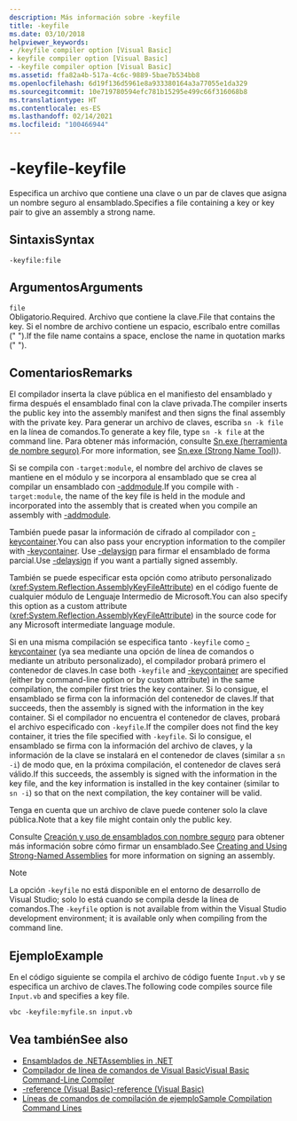 ```yaml
---
description: Más información sobre -keyfile
title: -keyfile
ms.date: 03/10/2018
helpviewer_keywords:
- /keyfile compiler option [Visual Basic]
- keyfile compiler option [Visual Basic]
- -keyfile compiler option [Visual Basic]
ms.assetid: ffa82a4b-517a-4c6c-9889-5bae7b534bb8
ms.openlocfilehash: 6d19f136d5961e8a933380164a3a77055e1da329
ms.sourcegitcommit: 10e719780594efc781b15295e499c66f316068b8
ms.translationtype: HT
ms.contentlocale: es-ES
ms.lasthandoff: 02/14/2021
ms.locfileid: "100466944"
---
```

# <a name="-keyfile"></a><span data-ttu-id="fc601-103">-keyfile</span><span class="sxs-lookup"><span data-stu-id="fc601-103">-keyfile</span></span>

<span data-ttu-id="fc601-104">Especifica un archivo que contiene una clave o un par de claves que asigna un nombre seguro al ensamblado.</span><span class="sxs-lookup"><span data-stu-id="fc601-104">Specifies a file containing a key or key pair to give an assembly a strong name.</span></span>  
  
## <a name="syntax"></a><span data-ttu-id="fc601-105">Sintaxis</span><span class="sxs-lookup"><span data-stu-id="fc601-105">Syntax</span></span>  
  
```console
-keyfile:file  
```  
  
## <a name="arguments"></a><span data-ttu-id="fc601-106">Argumentos</span><span class="sxs-lookup"><span data-stu-id="fc601-106">Arguments</span></span>  

 `file`  
 <span data-ttu-id="fc601-107">Obligatorio.</span><span class="sxs-lookup"><span data-stu-id="fc601-107">Required.</span></span> <span data-ttu-id="fc601-108">Archivo que contiene la clave.</span><span class="sxs-lookup"><span data-stu-id="fc601-108">File that contains the key.</span></span> <span data-ttu-id="fc601-109">Si el nombre de archivo contiene un espacio, escríbalo entre comillas (" ").</span><span class="sxs-lookup"><span data-stu-id="fc601-109">If the file name contains a space, enclose the name in quotation marks (" ").</span></span>  
  
## <a name="remarks"></a><span data-ttu-id="fc601-110">Comentarios</span><span class="sxs-lookup"><span data-stu-id="fc601-110">Remarks</span></span>  

 <span data-ttu-id="fc601-111">El compilador inserta la clave pública en el manifiesto del ensamblado y firma después el ensamblado final con la clave privada.</span><span class="sxs-lookup"><span data-stu-id="fc601-111">The compiler inserts the public key into the assembly manifest and then signs the final assembly with the private key.</span></span> <span data-ttu-id="fc601-112">Para generar un archivo de claves, escriba `sn -k file` en la línea de comandos.</span><span class="sxs-lookup"><span data-stu-id="fc601-112">To generate a key file, type `sn -k file` at the command line.</span></span> <span data-ttu-id="fc601-113">Para obtener más información, consulte [Sn.exe (herramienta de nombre seguro)](../../../framework/tools/sn-exe-strong-name-tool.md).</span><span class="sxs-lookup"><span data-stu-id="fc601-113">For more information, see [Sn.exe (Strong Name Tool)](../../../framework/tools/sn-exe-strong-name-tool.md)).</span></span>  
  
 <span data-ttu-id="fc601-114">Si se compila con `-target:module`, el nombre del archivo de claves se mantiene en el módulo y se incorpora al ensamblado que se crea al compilar un ensamblado con [-addmodule](addmodule.md).</span><span class="sxs-lookup"><span data-stu-id="fc601-114">If you compile with `-target:module`, the name of the key file is held in the module and incorporated into the assembly that is created when you compile an assembly with [-addmodule](addmodule.md).</span></span>  
  
 <span data-ttu-id="fc601-115">También puede pasar la información de cifrado al compilador con [-keycontainer](keycontainer.md).</span><span class="sxs-lookup"><span data-stu-id="fc601-115">You can also pass your encryption information to the compiler with [-keycontainer](keycontainer.md).</span></span> <span data-ttu-id="fc601-116">Use [-delaysign](delaysign.md) para firmar el ensamblado de forma parcial.</span><span class="sxs-lookup"><span data-stu-id="fc601-116">Use [-delaysign](delaysign.md) if you want a partially signed assembly.</span></span>  
  
 <span data-ttu-id="fc601-117">También se puede especificar esta opción como atributo personalizado (<xref:System.Reflection.AssemblyKeyFileAttribute>) en el código fuente de cualquier módulo de Lenguaje Intermedio de Microsoft.</span><span class="sxs-lookup"><span data-stu-id="fc601-117">You can also specify this option as a custom attribute (<xref:System.Reflection.AssemblyKeyFileAttribute>) in the source code for any Microsoft intermediate language module.</span></span>  
  
 <span data-ttu-id="fc601-118">Si en una misma compilación se especifica tanto `-keyfile` como [-keycontainer](keycontainer.md) (ya sea mediante una opción de línea de comandos o mediante un atributo personalizado), el compilador probará primero el contenedor de claves.</span><span class="sxs-lookup"><span data-stu-id="fc601-118">In case both `-keyfile` and [-keycontainer](keycontainer.md) are specified (either by command-line option or by custom attribute) in the same compilation, the compiler first tries the key container.</span></span> <span data-ttu-id="fc601-119">Si lo consigue, el ensamblado se firma con la información del contenedor de claves.</span><span class="sxs-lookup"><span data-stu-id="fc601-119">If that succeeds, then the assembly is signed with the information in the key container.</span></span> <span data-ttu-id="fc601-120">Si el compilador no encuentra el contenedor de claves, probará el archivo especificado con `-keyfile`.</span><span class="sxs-lookup"><span data-stu-id="fc601-120">If the compiler does not find the key container, it tries the file specified with `-keyfile`.</span></span> <span data-ttu-id="fc601-121">Si lo consigue, el ensamblado se firma con la información del archivo de claves, y la información de la clave se instalará en el contenedor de claves (similar a `sn -i`) de modo que, en la próxima compilación, el contenedor de claves será válido.</span><span class="sxs-lookup"><span data-stu-id="fc601-121">If this succeeds, the assembly is signed with the information in the key file, and the key information is installed in the key container (similar to `sn -i`) so that on the next compilation, the key container will be valid.</span></span>  
  
 <span data-ttu-id="fc601-122">Tenga en cuenta que un archivo de clave puede contener solo la clave pública.</span><span class="sxs-lookup"><span data-stu-id="fc601-122">Note that a key file might contain only the public key.</span></span>  
  
 <span data-ttu-id="fc601-123">Consulte [Creación y uso de ensamblados con nombre seguro](../../../standard/assembly/create-use-strong-named.md) para obtener más información sobre cómo firmar un ensamblado.</span><span class="sxs-lookup"><span data-stu-id="fc601-123">See [Creating and Using Strong-Named Assemblies](../../../standard/assembly/create-use-strong-named.md) for more information on signing an assembly.</span></span>  
  
> [!NOTE]
> <span data-ttu-id="fc601-124">La opción `-keyfile` no está disponible en el entorno de desarrollo de Visual Studio; solo lo está cuando se compila desde la línea de comandos.</span><span class="sxs-lookup"><span data-stu-id="fc601-124">The `-keyfile` option is not available from within the Visual Studio development environment; it is available only when compiling from the command line.</span></span>

## <a name="example"></a><span data-ttu-id="fc601-125">Ejemplo</span><span class="sxs-lookup"><span data-stu-id="fc601-125">Example</span></span>

<span data-ttu-id="fc601-126">En el código siguiente se compila el archivo de código fuente `Input.vb` y se especifica un archivo de claves.</span><span class="sxs-lookup"><span data-stu-id="fc601-126">The following code compiles source file `Input.vb` and specifies a key file.</span></span>

```console
vbc -keyfile:myfile.sn input.vb
```

## <a name="see-also"></a><span data-ttu-id="fc601-127">Vea también</span><span class="sxs-lookup"><span data-stu-id="fc601-127">See also</span></span>

- [<span data-ttu-id="fc601-128">Ensamblados de .NET</span><span class="sxs-lookup"><span data-stu-id="fc601-128">Assemblies in .NET</span></span>](../../../standard/assembly/index.md)
- [<span data-ttu-id="fc601-129">Compilador de línea de comandos de Visual Basic</span><span class="sxs-lookup"><span data-stu-id="fc601-129">Visual Basic Command-Line Compiler</span></span>](index.md)
- [<span data-ttu-id="fc601-130">-reference (Visual Basic)</span><span class="sxs-lookup"><span data-stu-id="fc601-130">-reference (Visual Basic)</span></span>](reference.md)
- [<span data-ttu-id="fc601-131">Líneas de comandos de compilación de ejemplo</span><span class="sxs-lookup"><span data-stu-id="fc601-131">Sample Compilation Command Lines</span></span>](sample-compilation-command-lines.md)
